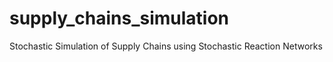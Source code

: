 # supply_chains_simulation
Stochastic Simulation of Supply Chains using Stochastic Reaction Networks
